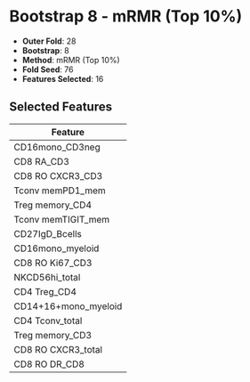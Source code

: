# Bootstrap 8 - mRMR (Top 10%)

- **Outer Fold**: 28
- **Bootstrap**: 8
- **Method**: mRMR (Top 10%)
- **Fold Seed**: 76
- **Features Selected**: 16

## Selected Features

| Feature |
|---------|
| CD16mono_CD3neg |
| CD8 RA_CD3 |
| CD8 RO CXCR3_CD3 |
| Tconv memPD1_mem |
| Treg memory_CD4 |
| Tconv memTIGIT_mem |
| CD27IgD_Bcells |
| CD16mono_myeloid |
| CD8  RO Ki67_CD3 |
| NKCD56hi_total |
| CD4 Treg_CD4 |
| CD14+16+mono_myeloid |
| CD4 Tconv_total |
| Treg memory_CD3 |
| CD8 RO CXCR3_total |
| CD8 RO DR_CD8 |
